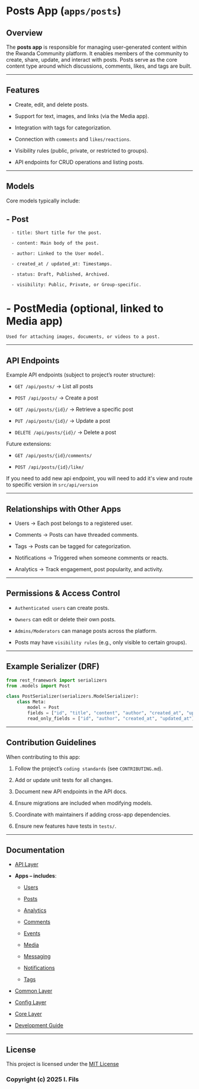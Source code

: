 # Posts App (`apps/posts`)

## Overview

The **posts app** is responsible for managing user-generated content within the Rwanda Community platform.
It enables members of the community to create, share, update, and interact with posts. Posts serve as the core content type around which discussions, comments, likes, and tags are built.

---

## Features

- Create, edit, and delete posts.

- Support for text, images, and links (via the Media app).

- Integration with tags for categorization.

- Connection with `comments` and `likes/reactions`.

- Visibility rules (public, private, or restricted to groups).

- API endpoints for CRUD operations and listing posts.

---

## Models

Core models typically include:

## - Post

      - title: Short title for the post.

      - content: Main body of the post.

      - author: Linked to the User model.

      - created_at / updated_at: Timestamps.

      - status: Draft, Published, Archived.

      - visibility: Public, Private, or Group-specific.

# - PostMedia (optional, linked to Media app)
    Used for attaching images, documents, or videos to a post.

---

## API Endpoints

Example API endpoints (subject to project’s router structure):

- `GET /api/posts/` → List all posts

- `POST /api/posts/` → Create a post

- `GET /api/posts/{id}/` → Retrieve a specific post

- `PUT /api/posts/{id}/` → Update a post

- `DELETE /api/posts/{id}/` → Delete a post

Future extensions:

- `GET /api/posts/{id}/comments/`

- `POST /api/posts/{id}/like/`

If you need to add new api endpoint, you will need to add it's view and route to specific version in `src/api/version`

---

## Relationships with Other Apps

- Users → Each post belongs to a registered user.

- Comments → Posts can have threaded comments.

- Tags → Posts can be tagged for categorization.

- Notifications → Triggered when someone comments or reacts.

- Analytics → Track engagement, post popularity, and activity.

---


## Permissions & Access Control

- `Authenticated users` can create posts.

- `Owners` can edit or delete their own posts.

- `Admins/Moderators` can manage posts across the platform.

- Posts may have `visibility rules` (e.g., only visible to certain groups).

---

## Example Serializer (DRF)

```python
from rest_framework import serializers
from .models import Post

class PostSerializer(serializers.ModelSerializer):
    class Meta:
        model = Post
        fields = ["id", "title", "content", "author", "created_at", "updated_at", "status", "visibility"]
        read_only_fields = ["id", "author", "created_at", "updated_at"]

```

---

## Contribution Guidelines

When contributing to this app:

1. Follow the project’s `coding standards` (see `CONTRIBUTING.md`).

2. Add or update unit tests for all changes.

3. Document new API endpoints in the API docs.

4. Ensure migrations are included when modifying models.

5. Coordinate with maintainers if adding cross-app dependencies.

6. Ensure new features have tests in `tests/`.

---

## Documentation

- [API Layer](../api.md)

-  **Apps – includes**:

    - [Users](./users.md)

    - [Posts](./posts.md)

    - [Analytics](./analytics.md)

    - [Comments](./comments.md)

    - [Events](./event.md)

    - [Media](./media.md)

    - [Messaging](./messaging.md)

    - [Notifications](./notification.md)

    - [Tags](./tags.md)

- [Common Layer](../common.md)

- [Config Layer](../config.md)

- [Core Layer](../core.md)

- [Development Guide](../../DEVELOPMENT_GUIDE.md)

---

## License

This project is licensed under the [MIT License](../../LICENSE)

### Copyright (c) 2025 I. Fils